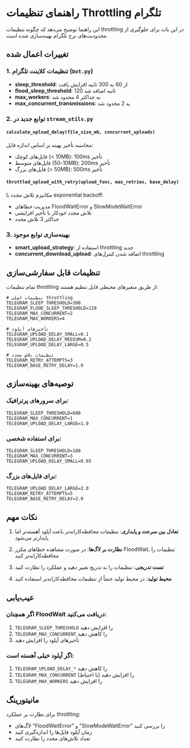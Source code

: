 # راهنمای تنظیمات Throttling تلگرام

این راهنما توضیح می‌دهد که چگونه تنظیمات throttling در این بات برای جلوگیری از محدودیت‌های نرخ تلگرام بهینه‌سازی شده است.

## تغییرات اعمال شده

### 1. تنظیمات کلاینت تلگرام (`bot.py`)
- **sleep_threshold**: از 60 به 300 ثانیه افزایش یافت
- **flood_sleep_threshold**: 120 ثانیه اضافه شد
- **max_workers**: به حداکثر 4 محدود شد
- **max_concurrent_transmissions**: به 2 محدود شد

### 2. توابع جدید در `stream_utils.py`

#### `calculate_upload_delay(file_size_mb, concurrent_uploads)`
محاسبه تأخیر بهینه بر اساس اندازه فایل:
- فایل‌های کوچک (< 10MB): 100ms تأخیر
- فایل‌های متوسط (10-50MB): 200ms تأخیر  
- فایل‌های بزرگ (> 50MB): 500ms تأخیر

#### `throttled_upload_with_retry(upload_func, max_retries, base_delay)`
مکانیزم تلاش مجدد با exponential backoff:
- مدیریت خطاهای FloodWaitError و SlowModeWaitError
- تلاش مجدد خودکار با تأخیر افزایشی
- حداکثر 3 تلاش مجدد

### 3. بهینه‌سازی توابع موجود
- **smart_upload_strategy**: استفاده از throttling جدید
- **concurrent_download_upload**: اضافه شدن کنترل‌های throttling

## تنظیمات قابل سفارشی‌سازی

تمام تنظیمات throttling از طریق متغیرهای محیطی قابل تنظیم هستند:

```env
# تنظیمات اصلی throttling
TELEGRAM_SLEEP_THRESHOLD=300
TELEGRAM_FLOOD_SLEEP_THRESHOLD=120
TELEGRAM_MAX_CONCURRENT=2
TELEGRAM_MAX_WORKERS=4

# تأخیرهای آپلود
TELEGRAM_UPLOAD_DELAY_SMALL=0.1
TELEGRAM_UPLOAD_DELAY_MEDIUM=0.2
TELEGRAM_UPLOAD_DELAY_LARGE=0.5

# تنظیمات تلاش مجدد
TELEGRAM_RETRY_ATTEMPTS=3
TELEGRAM_BASE_RETRY_DELAY=1.0
```

## توصیه‌های بهینه‌سازی

### برای سرورهای پرترافیک:
```env
TELEGRAM_SLEEP_THRESHOLD=600
TELEGRAM_MAX_CONCURRENT=1
TELEGRAM_UPLOAD_DELAY_LARGE=1.0
```

### برای استفاده شخصی:
```env
TELEGRAM_SLEEP_THRESHOLD=180
TELEGRAM_MAX_CONCURRENT=3
TELEGRAM_UPLOAD_DELAY_SMALL=0.05
```

### برای فایل‌های بزرگ:
```env
TELEGRAM_UPLOAD_DELAY_LARGE=2.0
TELEGRAM_RETRY_ATTEMPTS=5
TELEGRAM_BASE_RETRY_DELAY=2.0
```

## نکات مهم

1. **تعادل بین سرعت و پایداری**: تنظیمات محافظه‌کارانه‌تر باعث آپلود آهسته‌تر اما پایدارتر می‌شود

2. **نظارت بر لاگ‌ها**: در صورت مشاهده خطاهای مکرر FloodWait، تنظیمات را محافظه‌کارانه‌تر کنید

3. **تست تدریجی**: تنظیمات را به تدریج تغییر دهید و عملکرد را نظارت کنید

4. **محیط تولید**: در محیط تولید حتماً از تنظیمات محافظه‌کارانه‌تر استفاده کنید

## عیب‌یابی

### اگر همچنان FloodWait دریافت می‌کنید:
1. `TELEGRAM_SLEEP_THRESHOLD` را افزایش دهید
2. `TELEGRAM_MAX_CONCURRENT` را کاهش دهید
3. تأخیرهای آپلود را افزایش دهید

### اگر آپلود خیلی آهسته است:
1. `TELEGRAM_UPLOAD_DELAY_*` را کاهش دهید
2. `TELEGRAM_MAX_CONCURRENT` را افزایش دهید (با احتیاط)
3. `TELEGRAM_MAX_WORKERS` را افزایش دهید

## مانیتورینگ

برای نظارت بر عملکرد throttling:
- لاگ‌های "FloodWaitError" و "SlowModeWaitError" را بررسی کنید
- زمان آپلود فایل‌ها را اندازه‌گیری کنید
- تعداد تلاش‌های مجدد را نظارت کنید